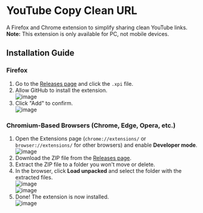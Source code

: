 # YouTube Copy Clean URL

A Firefox and Chrome extension to simplify sharing clean YouTube links. **Note:** This extension is only available for PC, not mobile devices.

## Installation Guide

### Firefox

1. Go to the [Releases page](https://github.com/RaspberryKitty1/Youtube-Copy-Clean-Url/releases) and click the `.xpi` file.
2. Allow GitHub to install the extension.  
   ![image](https://github.com/user-attachments/assets/97145067-c370-4d1f-b87d-2ee8c0189c24)
3. Click "Add" to confirm.  
   ![image](https://github.com/user-attachments/assets/59f32b9f-9443-4cc4-a76d-b732bf893b7e)

### Chromium-Based Browsers (Chrome, Edge, Opera, etc.)

1. Open the Extensions page (`chrome://extensions/` or `browser://extensions/` for other browsers) and enable **Developer mode**.  
   ![image](https://github.com/user-attachments/assets/c53c8b31-ecb9-4605-943b-f604028d83b3)
2. Download the ZIP file from the [Releases page](https://github.com/RaspberryKitty1/Youtube-Copy-Clean-Url/releases).
3. Extract the ZIP file to a folder you won't move or delete.
4. In the browser, click **Load unpacked** and select the folder with the extracted files.  
   ![image](https://github.com/user-attachments/assets/376682ed-92ed-4b9c-bf77-7694f40ae7ca)  
   ![image](https://github.com/user-attachments/assets/33fc4ede-0d73-4775-be09-629506f3933e)
5. Done! The extension is now installed.  
   ![image](https://github.com/user-attachments/assets/5eb362e1-209d-4a1d-aaa9-9d40a924f587)
